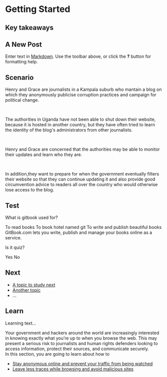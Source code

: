 # Getting Started
## Key takeaways
## A New Post

Enter text in [Markdown](http://daringfireball.net/projects/markdown/). Use the toolbar above, or click the **?** button for formatting help.


## Scenario
Henry and Grace are journalists in a Kampala suburb who mantain a blog on which they anonymously publicise corruption practices and campaign for political change. 

<br>

The authorities in Uganda have not been able to shut down their website, because it is hosted in another country, but they have often tried to learn the identity of the blog's administrators from other journalists.

<br>

Henry and Grace are concerned that the authorities may be able to monitor their updates and learn who they are.

<br>

In addition,they want to prepare for when the government eventually filters their website so that they can continue updating it and also provide good circumvention advice to readers all over the country who would otherwise lose access to the blog.


## Test
<quiz name="Gitbook Quiz">
    <question multiple>
        <p>What is gitbook used for?</p>
        <answer correct>To read books</answer>
        <answer>To book hotel named git</answer>
        <answer correct>To write and publish beautiful books</answer>
        <explanation>GitBook.com lets you write, publish and manage your books online as a service.</explanation>
    </question>
    <question>
        <p>Is it quiz?</p>
        <answer correct>Yes</answer>
        <answer>No</answer>
    </question>
</quiz>

## Next
 * [A topic to study next](en/topics/_topic/_unit/index.md)
 * [Another topic](en/topics/_topic/_unit/index.md)
 * ...

## Learn
Learning text...

Your government and hackers around the world are increasingly interested in knowing exactly what you’re up to when you browse the web. This may present a serious risk to journalists and human rights defenders looking to access information, protect their sources, and communicate securely.
<br>
In this section, you are going to learn about how to 
- [Stay anonymous online and prevent your traffic from being watched](en/topics/practice-5-internet-anonymity/1-prevent-traffic-being-watched/1-intro.md)
- [Leave less traces while browsing and avoid malicious sites](en/topics/practice-5-internet-anonymity/2-leave-no-traces/1-intro.md)


